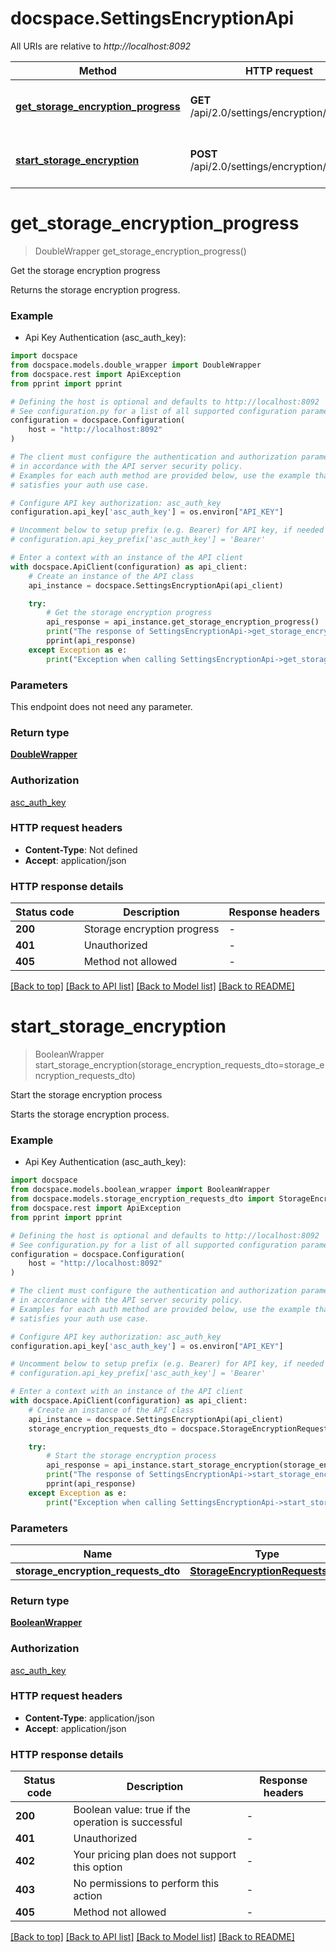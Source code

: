 # docspace.SettingsEncryptionApi

All URIs are relative to *http://localhost:8092*

Method | HTTP request | Description
------------- | ------------- | -------------
[**get_storage_encryption_progress**](SettingsEncryptionApi.md#get_storage_encryption_progress) | **GET** /api/2.0/settings/encryption/progress | Get the storage encryption progress
[**start_storage_encryption**](SettingsEncryptionApi.md#start_storage_encryption) | **POST** /api/2.0/settings/encryption/start | Start the storage encryption process


# **get_storage_encryption_progress**
> DoubleWrapper get_storage_encryption_progress()

Get the storage encryption progress

Returns the storage encryption progress.

### Example

* Api Key Authentication (asc_auth_key):

```python
import docspace
from docspace.models.double_wrapper import DoubleWrapper
from docspace.rest import ApiException
from pprint import pprint

# Defining the host is optional and defaults to http://localhost:8092
# See configuration.py for a list of all supported configuration parameters.
configuration = docspace.Configuration(
    host = "http://localhost:8092"
)

# The client must configure the authentication and authorization parameters
# in accordance with the API server security policy.
# Examples for each auth method are provided below, use the example that
# satisfies your auth use case.

# Configure API key authorization: asc_auth_key
configuration.api_key['asc_auth_key'] = os.environ["API_KEY"]

# Uncomment below to setup prefix (e.g. Bearer) for API key, if needed
# configuration.api_key_prefix['asc_auth_key'] = 'Bearer'

# Enter a context with an instance of the API client
with docspace.ApiClient(configuration) as api_client:
    # Create an instance of the API class
    api_instance = docspace.SettingsEncryptionApi(api_client)

    try:
        # Get the storage encryption progress
        api_response = api_instance.get_storage_encryption_progress()
        print("The response of SettingsEncryptionApi->get_storage_encryption_progress:\n")
        pprint(api_response)
    except Exception as e:
        print("Exception when calling SettingsEncryptionApi->get_storage_encryption_progress: %s\n" % e)
```



### Parameters

This endpoint does not need any parameter.

### Return type

[**DoubleWrapper**](DoubleWrapper.md)

### Authorization

[asc_auth_key](../README.md#asc_auth_key)

### HTTP request headers

 - **Content-Type**: Not defined
 - **Accept**: application/json

### HTTP response details

| Status code | Description | Response headers |
|-------------|-------------|------------------|
**200** | Storage encryption progress |  -  |
**401** | Unauthorized |  -  |
**405** | Method not allowed |  -  |

[[Back to top]](#) [[Back to API list]](../README.md#documentation-for-api-endpoints) [[Back to Model list]](../README.md#documentation-for-models) [[Back to README]](../README.md)

# **start_storage_encryption**
> BooleanWrapper start_storage_encryption(storage_encryption_requests_dto=storage_encryption_requests_dto)

Start the storage encryption process

Starts the storage encryption process.

### Example

* Api Key Authentication (asc_auth_key):

```python
import docspace
from docspace.models.boolean_wrapper import BooleanWrapper
from docspace.models.storage_encryption_requests_dto import StorageEncryptionRequestsDto
from docspace.rest import ApiException
from pprint import pprint

# Defining the host is optional and defaults to http://localhost:8092
# See configuration.py for a list of all supported configuration parameters.
configuration = docspace.Configuration(
    host = "http://localhost:8092"
)

# The client must configure the authentication and authorization parameters
# in accordance with the API server security policy.
# Examples for each auth method are provided below, use the example that
# satisfies your auth use case.

# Configure API key authorization: asc_auth_key
configuration.api_key['asc_auth_key'] = os.environ["API_KEY"]

# Uncomment below to setup prefix (e.g. Bearer) for API key, if needed
# configuration.api_key_prefix['asc_auth_key'] = 'Bearer'

# Enter a context with an instance of the API client
with docspace.ApiClient(configuration) as api_client:
    # Create an instance of the API class
    api_instance = docspace.SettingsEncryptionApi(api_client)
    storage_encryption_requests_dto = docspace.StorageEncryptionRequestsDto() # StorageEncryptionRequestsDto |  (optional)

    try:
        # Start the storage encryption process
        api_response = api_instance.start_storage_encryption(storage_encryption_requests_dto=storage_encryption_requests_dto)
        print("The response of SettingsEncryptionApi->start_storage_encryption:\n")
        pprint(api_response)
    except Exception as e:
        print("Exception when calling SettingsEncryptionApi->start_storage_encryption: %s\n" % e)
```



### Parameters


Name | Type | Description  | Notes
------------- | ------------- | ------------- | -------------
 **storage_encryption_requests_dto** | [**StorageEncryptionRequestsDto**](StorageEncryptionRequestsDto.md)|  | [optional] 

### Return type

[**BooleanWrapper**](BooleanWrapper.md)

### Authorization

[asc_auth_key](../README.md#asc_auth_key)

### HTTP request headers

 - **Content-Type**: application/json
 - **Accept**: application/json

### HTTP response details

| Status code | Description | Response headers |
|-------------|-------------|------------------|
**200** | Boolean value: true if the operation is successful |  -  |
**401** | Unauthorized |  -  |
**402** | Your pricing plan does not support this option |  -  |
**403** | No permissions to perform this action |  -  |
**405** | Method not allowed |  -  |

[[Back to top]](#) [[Back to API list]](../README.md#documentation-for-api-endpoints) [[Back to Model list]](../README.md#documentation-for-models) [[Back to README]](../README.md)

